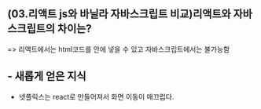 ## (03.리액트 js와 바닐라 자바스크립트 비교)리액트와 자바스크립트의 차이는?
=> 리액트에서는 html코드를 안에 넣을 수 있고 자바스크립트에서는 불가능함

## - 새롭게 얻은 지식
- 넷플릭스는 react로 만들어져서 화면 이동이 매끄럽다.
